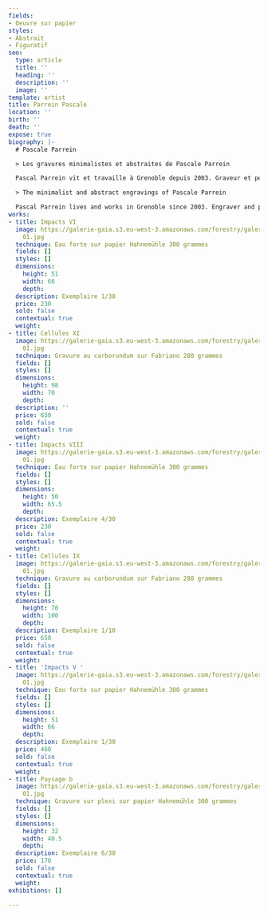 ```yaml
---
fields:
- Oeuvre sur papier
styles:
- Abstrait
- Figuratif
seo:
  type: article
  title: ''
  heading: ''
  description: ''
  image: ''
template: artist
title: Parrein Pascale
location: ''
birth: ''
death: ''
expose: true
biography: |-
  # Pascale Parrein

  > Les gravures minimalistes et abstraites de Pascale Parrein

  Pascal Parrein vit et travaille à Grenoble depuis 2003. Graveur et peintre, l'artiste a une formation à la fois scientifique et artistique. Elle a été diplômée des Beaux-Arts de Rouen en 1992 et des arts visuels de Paris I la Sorbonne en 1994. En parallèle, elle a obtenu une maîtrise en physique fondamentale et un doctorat en optique à Paris XI. L'artiste a effectué plusieurs stages de gravure, comme par exemple aux ateliers du Safrenier et du Contrepoint. Grâce à ces nombreux voyages en Suède, Suisse, Ecosse, ou encore au Canada, elle a perfectionné ses techniques et son expression. Dans ses oeuvres, il y a une véritable exploration de la matière, des interactions et du rythme entre les éléments. On ressent la recherche des mondes invisibles, et des univers inconnus. Son style minimaliste et abstrait a été exposé dans de nombreuses galeries, notamment dans celles de Grenoble, Paris, Orlando, ou Montréal.

  > The minimalist and abstract engravings of Pascale Parrein

  Pascal Parrein lives and works in Grenoble since 2003. Engraver and painter, the artist has both a scientific and artistic background. She graduated from the Beaux-Arts de Rouen in 1992 and from the Visual Arts of Paris I la Sorbonne in 1994. In parallel, she obtained a master's degree in fundamental physics and a doctorate in optics at Paris XI. The artist has completed several printmaking courses, for example at the Safrenier and Counterpoint workshops. Thanks to her numerous trips to Sweden, Switzerland, Scotland and Canada, she has perfected her techniques and expression. In her works, there is a real exploration of the material, the interactions and the rhythm between the elements. One feels the search for invisible worlds, and unknown universes. Her minimalist and abstract style has been exhibited in numerous galleries, including those in Grenoble, Paris, Orlando, and Montreal.
works:
- title: Impacts VI
  image: https://galerie-gaia.s3.eu-west-3.amazonaws.com/forestry/galeriegaia_Parrein_ImpactsVI_51x66-
    01.jpg
  technique: Eau forte sur papier Hahnemühle 300 grammes
  fields: []
  styles: []
  dimensions:
    height: 51
    width: 66
    depth: 
  description: Exemplaire 1/30
  price: 230
  sold: false
  contextual: true
  weight: 
- title: Cellules XI
  image: https://galerie-gaia.s3.eu-west-3.amazonaws.com/forestry/galeriegaia_Parrein_CellulesXI_98x70-
    01.jpg
  technique: Gravure au carborundum sur Fabriano 280 grammes
  fields: []
  styles: []
  dimensions:
    height: 98
    width: 70
    depth: 
  description: ''
  price: 650
  sold: false
  contextual: true
  weight: 
- title: Impacts VIII
  image: https://galerie-gaia.s3.eu-west-3.amazonaws.com/forestry/galeriegaia_Parrein_ImpactsVIII_50x65,5-
    01.jpg
  technique: Eau forte sur papier Hahnemühle 300 grammes
  fields: []
  styles: []
  dimensions:
    height: 50
    width: 65.5
    depth: 
  description: Exemplaire 4/30
  price: 230
  sold: false
  contextual: true
  weight: 
- title: Cellules IX
  image: https://galerie-gaia.s3.eu-west-3.amazonaws.com/forestry/galeriegaia_Parrein_CellulesIX_100x70-
    01.jpg
  technique: Gravure au carborundum sur Fabriano 280 grammes
  fields: []
  styles: []
  dimensions:
    height: 70
    width: 100
    depth: 
  description: Exemplaire 1/10
  price: 650
  sold: false
  contextual: true
  weight: 
- title: 'Impacts V '
  image: https://galerie-gaia.s3.eu-west-3.amazonaws.com/forestry/galeriegaia_Parrein_ImpactsV_51x66-
    01.jpg
  technique: Eau forte sur papier Hahnemühle 300 grammes
  fields: []
  styles: []
  dimensions:
    height: 51
    width: 66
    depth: 
  description: Exemplaire 1/30
  price: 460
  sold: false
  contextual: true
  weight: 
- title: Paysage b
  image: https://galerie-gaia.s3.eu-west-3.amazonaws.com/forestry/galeriegaia_Parrein_PaysagesB_32x40,5-
    01.jpg
  technique: Gravure sur plexi sur papier Hahnemühle 300 grammes
  fields: []
  styles: []
  dimensions:
    height: 32
    width: 40.5
    depth: 
  description: Exemplaire 6/30
  price: 170
  sold: false
  contextual: true
  weight: 
exhibitions: []

---
```

